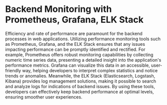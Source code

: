 # Backend Monitoring with Prometheus, Grafana, ELK Stack

Efficiency and rate of performance are paramount for the backend processes in web applications. Utilizing performance monitoring tools such as Prometheus, Grafana, and the ELK Stack ensures that any issues impacting performance can be promptly identified and rectified. For example, Prometheus offers robust monitoring capabilities by collecting numeric time series data, presenting a detailed insight into the application's performance metrics. Grafana can visualize this data in an accessible, user-friendly way, helping developers to interpret complex statistics and notice trends or anomalies. Meanwhile, the ELK Stack (Elasticsearch, Logstash, Kibana) provides log management solutions, making it possible to search and analyze logs for indications of backend issues. By using these tools, developers can effectively keep backend performance at optimal levels, ensuring smoother user experiences.